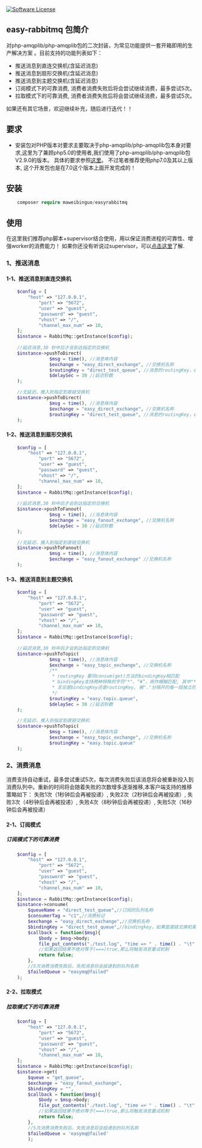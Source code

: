 [![Software License][ico-license]](LICENSE)


## easy-rabbitmq 包简介 ##
对php-amqplib/php-amqplib包的二次封装，为常见功能提供一套开箱即用的生产解决方案
。目前支持的功能列表如下：
* 推送消息到直连交换机(含延迟消息)
* 推送消息到扇形交换机(含延迟消息)
* 推送消息到主题交换机(含延迟消息)
* 订阅模式下的可靠消费, 消费者消费失败后将会尝试继续消费，最多尝试5次。
* 拉取模式下的可靠消费, 消费者消费失败后将会尝试继续消费，最多尝试5次。

如果还有其它场景，欢迎继续补充，随后进行迭代！！

## 要求
* 安装包对PHP版本对要求主要取决于php-amqplib/php-amqplib包本身对要求,这里为了兼顾php5.0的使用者,我们使用了php-amqplib/php-amqplib包V2.9.0的版本。
具体的要求参照[这里](https://packagist.org/packages/php-amqplib/php-amqplib#v2.9.0)。
不过笔者推荐使用php7.0及其以上版本, 这个开发包也是在7.0这个版本上面开发完成的！

## 安装
```php
	composer require maweibinguo/easyrabbitmq
```

## 使用
在这里我们推荐php脚本+supervisor结合使用，用以保证消费进程的可靠性、增强worker的消费能力！ 如果你还没有听说过supervisor，可以[点击这里](http://www.supervisord.org/introduction.html)了解.

### 1、推送消息

#### 1-1、推送消息到直连交换机
```php
	$config = [
	    "host" => "127.0.0.1",
            "port" => "5672",
            "user" => "guest",
            "password" => "guest",
            "vhost" => "/",
            "channel_max_num" => 10,
	];	
	$instance = RabbitMq::getInstance($config);
	
	//延迟消息,30 秒中后才会到达指定的交换机
	$instance->pushToDirect(
				$msg = time(), //消息体内容
				$exchange = "easy_direct_exchange", //交换机名称
				$routingKey = "direct_test_queue", //消息的routingKey，consume(get) 方法到bingdingKey 要和routingKey保持一致
				$delaySec = 30 //延迟秒数
	);

	//无延迟，推入到指定到直链交换机
	$instance->pushToDirect(
				$msg = time(), //消息体内容
				$exchange = "easy_direct_exchange", //交换机名称
				$routingKey = "direct_test_queue", //消息的routingKey，consume(get) 方法到bingdingKey 要和routingKey保持一致
	);
```
  
#### 1-2、推送消息到扇形交换机
```php
	$config = [
	    "host" => "127.0.0.1",
            "port" => "5672",
            "user" => "guest",
            "password" => "guest",
            "vhost" => "/",
            "channel_max_num" => 10,
	];	
	$instance = RabbitMq::getInstance($config);
	
	//延迟消息,30 秒中后才会到达指定的交换机
	$instance->pushToFanout(
				$msg = time(), //消息体内容
				$exchange = "easy_fanout_exchange", //交换机名称
				$delaySec = 30 //延迟秒数
	);

	//无延迟，推入到指定到直链交换机
	$instance->pushToFanout(
				$msg = time(), //消息体内容
				$exchange = "easy_fanout_exchange" //交换机名称
	);
```

#### 1-3、推送消息到主题交换机
```php
	$config = [
	    "host" => "127.0.0.1",
            "port" => "5672",
            "user" => "guest",
            "password" => "guest",
            "vhost" => "/",
            "channel_max_num" => 10,
	];	
	$instance = RabbitMq::getInstance($config);
	
	//延迟消息,30 秒中后才会到达指定的交换机
	$instance->pushToTopic(
				$msg = time(), //消息体内容
				$exchange = "easy_topic_exchange", //交换机名称
				/**
				 * routingKey 要同consum(get)方法的bindingKey相匹配
				 * bindingKey支持两种特殊的字符"*"、“#”，用作模糊匹配, 其中"*"用于匹配一个单词、“#”用于匹配多个单词(也可以是0个)
				 * 无论是bindingKey还是routingKey, 被"."分隔开的每一段独立的字符串就是一个单词, easy.topic.queue, 包含三个单词easy、topic、queue
				 */
				$routingKey = "easy.topic.queue",
				$delaySec = 30 //延迟秒数
	);

	//无延迟，推入到指定到直链交换机
	$instance->pushToTopic(
				$msg = time(), //消息体内容
				$exchange = "easy_topic_exchange", //交换机名称
				$routingKey = "easy.topic.queue" 	
	);
```
  
### 2、消费消息
消费支持自动重试，最多尝试重试5次，每次消费失败后该消息将会被重新投入到消费队列中。重新的时间将会随着失败的次数增多逐渐推移,本客户端支持的推移策略如下：
失败1次（1秒钟后会再被投递）, 失败2次（2秒钟后会再被投递）, 失败3次（4秒钟后会再被投递）, 失败4次（8秒钟后会再被投递）, 失败5次（16秒钟后会再被投递）

#### 2-1、订阅模式

##### 订阅模式下的可靠消费
```php
	$config = [
	    "host" => "127.0.0.1",
            "port" => "5672",
            "user" => "guest",
            "password" => "guest",
            "vhost" => "/",
            "channel_max_num" => 10,
	];	
	$instance = RabbitMq::getInstance($config);
	$instance->consume(
		$queueName = "direct_test_queue",//订阅的队列名称
		$consumerTag = "c1",//消费标记
		$exchange = "easy_direct_exchange",//交换机名称
		$bindingKey = "direct_test_queue",//bindingkey，如果是直链交换机需要同routingKey保持一致
		$callback = function($msg){
		    $body = $msg->body;
		    file_put_contents("./test.log", "time => " . time() . "\t" . " body => " . $body . PHP_EOL , FILE_APPEND);
		    //如果返回结果不绝对等于(===)true,那么将触发消息重试机制
		    return false;
		},
		//5次消费消费失败后，失败消息将会投递到的队列名称
		$failedQueue = "easymq@failed"
	);
```

#### 2-2、拉取模式

##### 拉取模式下的可靠消费
```php
	$config = [
	    "host" => "127.0.0.1",
            "port" => "5672",
            "user" => "guest",
            "password" => "guest",
            "vhost" => "/",
            "channel_max_num" => 10,
	];	
	$instance = RabbitMq::getInstance($config);
	$instance->get(
		$queue = "get_queue",
		$exchange = "easy_fanout_exchange",
		$bindingKey = "",
		$callback = function($msg){
		    $body = $msg->body;
		    file_put_contents("./test.log", "time => " . time() . "\t" . " body => " . $body . PHP_EOL , FILE_APPEND);
		    //如果返回结果不绝对等于(===)true,那么将触发消息重试机制
		    return false;
		},
		//5次消费消费失败后，失败消息将会投递到的队列名称
		$failedQueue = 'easymq@failed'
    	);
```

[ico-license]: https://img.shields.io/badge/License-MIT-blue
